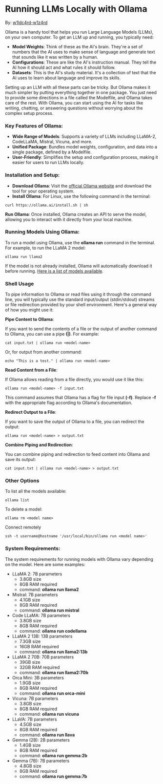 # Running LLMs Locally with Ollama

By: [w1ldc4rd-w1z4rd](https://github.com/w1ldc4rd-w1z4rd)

Ollama is a handy tool that helps you run Large Language Models (LLMs), on your own computer. To get an LLM up and running, you typically need:

- **Model Weights**: Think of these as the AI's brain. They're a set of numbers that the AI uses to make sense of language and generate text that sounds like it was written by a human.
- **Configurations**: These are like the AI's instruction manual. They tell the AI how it should act and what rules it should follow.
- **Datasets**: This is the AI's study material. It's a collection of text that the AI uses to learn about language and improve its skills.

Setting up an LLM with all these parts can be tricky. But Ollama makes it much simpler by putting everything together in one package. You just need to provide some directions in a file called the Modelfile, and Ollama takes care of the rest. With Ollama, you can start using the AI for tasks like writing, chatting, or answering questions without worrying about the complex setup process.

### Key Features of Ollama:

- **Wide Range of Models**: Supports a variety of LLMs including LLaMA-2, CodeLLaMA, Mistral, Vicuna, and more.
- **Unified Package**: Bundles model weights, configuration, and data into a single package, defined by a Modelfile.
- **User-Friendly**: Simplifies the setup and configuration process, making it easier for users to run LLMs locally.

### Installation and Setup:

- **Download Ollama**: Visit the [official Ollama website](https://ollama.ai) and download the tool for your operating system.
- **Install Ollama**: For Linux, use the following command in the terminal:
   
```
curl https://ollama.ai/install.sh | sh
```

**Run Ollama**: Once installed, Ollama creates an API to serve the model, allowing you to interact with it directly from your local machine.

### Running Models Using Ollama:

To run a model using Ollama, use the **ollama run** command in the terminal. For example, to run the LLaMA 2 model:

```
ollama run llama2
```

If the model is not already installed, Ollama will automatically download it before running. [Here is a list of models available](https://ollama.com/library).

### Shell Usage

To pipe information to Ollama or read files using it through the command line, you will typically use the standard input/output (stdin/stdout) streams or file redirection provided by your shell environment. Here's a general way of how you might use it:

**Pipe Content to Ollama**:

If you want to send the contents of a file or the output of another command to Ollama, you can use a pipe **(|)**. For example:
   
```
cat input.txt | ollama run <model-name>
```
   
Or, for output from another command:
   
```
echo "This is a test." | ollama run <model-name>
```

**Read Content from a File**:
   
If Ollama allows reading from a file directly, you would use it like this:
   
```
ollama run <model-name> -f input.txt
```

This command assumes that Ollama has a flag for file input **(-f)**. Replace **-f** with the appropriate flag according to Ollama's documentation.

**Redirect Output to a File**:
   
If you want to save the output of Ollama to a file, you can redirect the output:
   
```
ollama run <model-name> > output.txt
```

**Combine Piping and Redirection**:

You can combine piping and redirection to feed content into Ollama and save its output:
   
```
cat input.txt | ollama run <model-name> > output.txt
```
   
### Other Options

To list all the models available:

```
ollama list
```

To delete a model:

```
ollama rm <model name>
```

Connect remotely

```
ssh -t username@hostname '/usr/local/bin/ollama run <model name>'
```

### System Requirements:

The system requirements for running models with Ollama vary depending on the model. Here are some examples:

- LLaMA 2: 7B parameters
    - 3.8GB size
    - 8GB RAM required
    - command: **ollama run llama2**
- Mistral: 7B parameters
    - 4.1GB size
    - 8GB RAM required
    - command: **ollama run mistral**
- Code LLaMA: 7B parameters
    - 3.8GB size
    - 8GB RAM required
    - command: **ollama run codellama**
- LLaMA 2 13B: 13B parameters
    - 7.3GB size
    - 16GB RAM required
    - command: **ollama run llama2:13b**
- LLaMA 2 70B: 70B parameters
    - 39GB size
    - 32GB RAM required
    - command: **ollama run llama2:70b**
- Orca Mini: 3B parameters
    - 1.9GB size
    - 8GB RAM required
    - command: **ollama run orca-mini**
- Vicuna: 7B parameters
    - 3.8GB size
    - 8GB RAM required
    - command: **ollama run vicuna**
- LLaVA: 7B parameters
    - 4.5GB size
    - 8GB RAM required
    - command: **ollama run llava**
- Gemma (2B): 2B parameters
    - 1.4GB size
    - 8GB RAM required
    - command: **ollama run gemma:2b**
- Gemma (7B): 7B parameters
    - 4.8GB size
    - 8GB RAM required
    - command: **ollama run gemma:7b**
